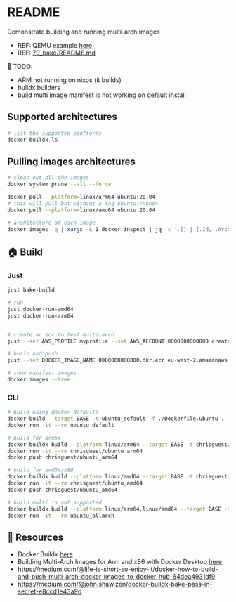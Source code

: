 # README

Demonstrate building and running multi-arch images

* REF: QEMU example [here](https://github.com/chrisguest75/sysadmin_examples/tree/master/16_qemu)  
* REF: [79_bake/README.md](../79_bake/README.md)

📝 TODO:

* ARM not running on nixos (it builds)
* buildx builders
* build multi image manifest is not working on default install

## Supported architectures  

```sh
# list the supported platforms
docker buildx ls   
```

## Pulling images architectures

```sh
# clean out all the images
docker system prune --all --force

docker pull --platform=linux/arm64 ubuntu:20.04 
# this will pull but without a tag ubuntu:<none>
docker pull --platform=linux/amd64 ubuntu:20.04 

# architecture of each image
docker images -q | xargs -L 1 docker inspect | jq -c '.[] | [.Id, .Architecture, .RepoTags[]]'
```

## 🏠 Build

### Just

```sh
just bake-build

# run
just docker-run-amd64
just docker-run-arm64


# create an ecr to test multi-arch
just --set AWS_PROFILE myprofile --set AWS_ACCOUNT 0000000000000 create-ecr

# build and push 
just --set DOCKER_IMAGE_NAME 0000000000000.dkr.ecr.eu-west-2.amazonaws.com/55_multiarch --set DOCKER_IMAGE_TAG latest bake-build-push ubuntu-image-multi

# show manifest images 
docker images --tree
```

### CLI

```sh
# build using docker defaults
docker build --target BASE -t ubuntu_default -f ./Dockerfile.ubuntu .
docker run -it --rm ubuntu_default 

# build for arm64
docker buildx build --platform linux/arm64 --target BASE -t chrisguest/ubuntu_arm64 -f ./Dockerfile.ubuntu .
docker run -it --rm chrisguest/ubuntu_arm64 
docker push chrisguest/ubuntu_arm64  

# build for amd64/x86
docker buildx build --platform linux/amd64 --target BASE -t chrisguest/ubuntu_amd64 -f ./Dockerfile.ubuntu .
docker run -it --rm chrisguest/ubuntu_amd64 
docker push chrisguest/ubuntu_amd64 

# build multi is not supported 
docker buildx build --platform linux/arm64,linux/amd64 --target BASE -t ubuntu_allarch -f ./Dockerfile.ubuntu .
docker run -it --rm ubuntu_allarch
```

## 👀 Resources

* Docker Buildx [here](https://docs.docker.com/buildx/working-with-buildx/)
* Building Multi-Arch Images for Arm and x86 with Docker Desktop [here](https://www.docker.com/blog/multi-arch-images/)
* https://medium.com/@life-is-short-so-enjoy-it/docker-how-to-build-and-push-multi-arch-docker-images-to-docker-hub-64dea4931df9
* https://medium.com/@john.shaw.zen/docker-buildx-bake-pass-in-secret-e8ccd1e43a9d